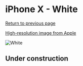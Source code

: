 # iPhone X - White

[Return to previous page](/iphone_x)

[High-resolution image from Apple](https://store.storeimages.cdn-apple.com/8756/as-images.apple.com/is/MQT22?wid=4500&hei=4500&fmt=png)

<div style="width: 500px"><img src="/almost_uncompressed/MQT22.webp" alt="White"></div>

## Under construction
